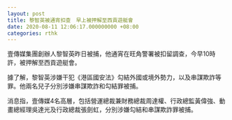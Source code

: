 ```yaml
---
layout: post
title: 黎智英被通宵扣查　早上被押解至西貢遊艇會
date: 2020-08-11 12:06:17.000000000 +08:00
categories: rthk
---
```


壹傳媒集團創辦人黎智英昨日被捕，他通宵在旺角警署被扣留調查，今早10時許，被押解至西貢遊艇會。

據了解，黎智英涉嫌干犯《港區國安法》勾結外國或境外勢力，以及串謀欺詐等罪。他兩名兒子分別涉嫌串謀欺詐和勾結罪被捕。

消息指，壹傳媒4名高層，包括營運總裁兼財務總裁周達權、行政總監黃偉強、動畫總經理吳達光及行政總裁張劍虹，分別涉嫌勾結和串謀欺詐罪被捕。
